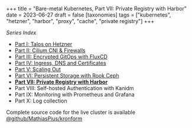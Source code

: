 +++
title = "Bare-metal Kubernetes, Part VII: Private Registry with Harbor"
date = 2023-06-27
draft = false
[taxonomies]
tags = ["kubernetes", "hetzner", "harbor", "proxy", "cache", "private registry"]
+++

*Series Index*
* [Part I: Talos on Hetzner](@/posts/bare-metal-kubernetes-part-1-talos-on-hetzner/index.md)
* [Part II: Cilium CNI & Firewalls](@/posts/bare-metal-kubernetes-part-2-cilium-and-firewalls/index.md)
* [Part III: Encrypted GitOps with FluxCD](@/posts/bare-metal-kubernetes-part-3-encrypted-gitops-with-fluxcd/index.md)
* [Part IV: Ingress, DNS and Certificates](@/posts/bare-metal-kubernetes-part-4-ingress-dns-certificates/index.md)
* [Part V: Scaling Out](@/posts/bare-metal-kubernetes-part-5-scaling-out/index.md)
* [Part VI: Persistent Storage with Rook Ceph](@/posts/bare-metal-kubernetes-part-6-persistent-storage-with-rook-ceph/index.md)
* **[Part VII: Private Registry with Harbor](@/posts/bare-metal-kubernetes-part-7-private-registry-with-harbor/index.md)**
* Part VIII: Self-hosted Authentication with Kanidm
* Part IX: Monitoring with Prometheus and Grafana
* Part X: Log collection

Complete source code for the live cluster is available [@github/MathiasPius/kronform](https://github.com/MathiasPius/kronform)
